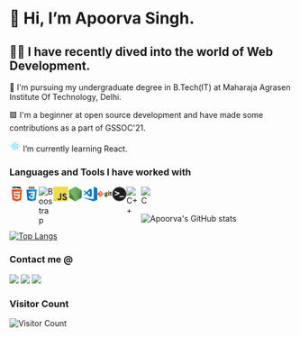 # 👋 Hi, I’m Apoorva Singh.
## 👩‍💻 I have recently dived into the world of Web Development.
🏫 I'm pursuing my undergraduate degree in B.Tech(IT) at Maharaja Agrasen Institute Of Technology, Delhi.

🟩 I'm a beginner at open source development and have made some contributions as a part of GSSOC'21.

<img alt="React" width="20px"  src="https://raw.githubusercontent.com/github/explore/80688e429a7d4ef2fca1e82350fe8e3517d3494d/topics/react/react.png" /> I’m currently learning React. 

### Languages and Tools I have worked with
<img align="left" alt="HTML5" width="26px" src="https://raw.githubusercontent.com/github/explore/80688e429a7d4ef2fca1e82350fe8e3517d3494d/topics/html/html.png" />
<img align="left" alt="CSS3" width="26px" src="https://raw.githubusercontent.com/github/explore/80688e429a7d4ef2fca1e82350fe8e3517d3494d/topics/css/css.png" />
<img align="left" alt="Boostrap" width="26px" src="https://raw.githubusercontent.com/jmnote/z-icons/master/svg/bootstrap.svg" />
<img align="left" alt="JavaScript" width="26px" src="https://raw.githubusercontent.com/github/explore/80688e429a7d4ef2fca1e82350fe8e3517d3494d/topics/javascript/javascript.png" />
<img align="left" alt="Node.js" width="26px" src="https://raw.githubusercontent.com/github/explore/80688e429a7d4ef2fca1e82350fe8e3517d3494d/topics/nodejs/nodejs.png" />
<img align="left" alt="Visual Studio Code" width="26px" src="https://raw.githubusercontent.com/github/explore/80688e429a7d4ef2fca1e82350fe8e3517d3494d/topics/visual-studio-code/visual-studio-code.png" />
<img align="left" alt="Git" width="26px" src="https://raw.githubusercontent.com/github/explore/80688e429a7d4ef2fca1e82350fe8e3517d3494d/topics/git/git.png" />
<img align="left" alt="Terminal" width="26px" src="https://raw.githubusercontent.com/github/explore/80688e429a7d4ef2fca1e82350fe8e3517d3494d/topics/terminal/terminal.png" />
<img align="left" alt="C++" width="26px" src="https://raw.githubusercontent.com/jmnote/z-icons/master/svg/cpp.svg" />
<img align="left" alt="C" width="26px" src="https://raw.githubusercontent.com/jmnote/z-icons/master/svg/c.svg" />
<br/>
<br/>

![Apoorva's GitHub stats](https://github-readme-stats.vercel.app/api?username=apoorva-s1301&show_icons=true&theme=dracula)

[![Top Langs](https://github-readme-stats.vercel.app/api/top-langs/?username=apoorva-s1301&layout=compact)](https://github.com/anuraghazra/github-readme-stats)

### Contact me @
<a target="_blank" href="https://www.linkedin.com/in/apoorva-singh-9806071b3"><img src="https://img.shields.io/badge/-LinkedIn-0077B5?style=for-the-badge&logo=Linkedin&logoColor=white"></img></a>
<a target="_blank" href="https://twitter.com/apoorvasingh130"><img src="https://img.shields.io/badge/-Twitter-1DA1F2?style=for-the-badge&logo=Twitter&logoColor=white"></img></a>
<a target="_blank" href="mailto:apoorvasingh130@gmail.com"><img src="https://img.shields.io/badge/-Gmail-D14836?style=for-the-badge&logo=Gmail&logoColor=white"></img></a>
<br/>
### Visitor Count
![Visitor Count](https://profile-counter.glitch.me/apoorva-s1301/count.svg)
<!---
apoorva-s1301/apoorva-s1301 is a ✨ special ✨ repository because its `README.md` (this file) appears on your GitHub profile.
You can click the Preview link to take a look at your changes.
--->

[linkedin]: https://linkedin.com/in/apoorva-singh-9806071b3
[twitter]: https://twitter.com/apoorvasingh130
